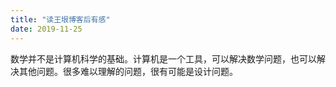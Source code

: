 ```yaml
---
title: "读王垠博客后有感"
date: 2019-11-25
---
```


数学并不是计算机科学的基础。计算机是一个工具，可以解决数学问题，也可以解决其他问题。很多难以理解的问题，很有可能是设计问题。